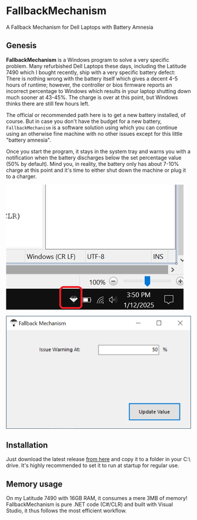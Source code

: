# FallbackMechanism
A Fallback Mechanism for Dell Laptops with Battery Amnesia

## Genesis

**FallbackMechanism** is a Windows program to solve a very specific problem. Many refurbished Dell Laptops these days, including the Latitude 7490 which I bought recently, ship with a very specific battery defect: There is nothing wrong with the battery itself which gives a decent 4-5 hours of runtime; however, the controller or bios firmware reports an incorrect percentage to Windows which results in your laptop shutting down much sooner at 43-45%. The charge is over at this point, but Windows thinks there are still few hours left.

The official or recommended path here is to get a new battery installed, of course. But in case you don't have the budget for a new battery, `FallbackMechanism` is a software solution using which you can continue using an otherwise fine machine with no other issues except for this little "battery amnesia".

Once you start the program, it stays in the system tray and warns you with a notification when the battery discharges below the set percentage value (50% by default). Mind you, in reality, the battery only has about 7-10% charge at this point and it's time to either shut down the machine or plug it to a charger.

![tray-icon](https://raw.githubusercontent.com/prahladyeri/fallbackmechanism/main/screenshots/tray-icon.png)

![program](https://raw.githubusercontent.com/prahladyeri/fallbackmechanism/main/screenshots/program.png)

## Installation

Just download the latest release [from here](https://github.com/prahladyeri/FallbackMechanism/releases/latest) and copy it to a folder in your C:\ drive. It's highly recommended to set it to run at startup for regular use.

## Memory usage

On my Latitude 7490 with 16GB RAM, it consumes a mere 3MB of memory! FallbackMechanism is pure .NET code (C#/CLR) and built with Visual Studio, it thus follows the most efficient workflow.